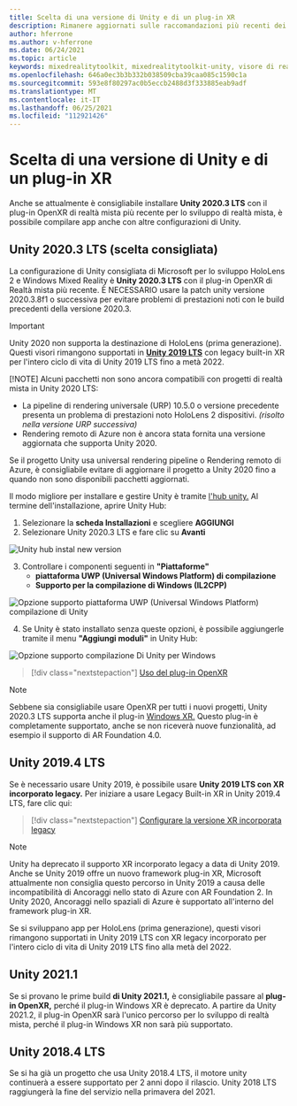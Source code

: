 ```yaml
---
title: Scelta di una versione di Unity e di un plug-in XR
description: Rimanere aggiornati sulle raccomandazioni più recenti dei plug-in Unity e XR per lo sviluppo di applicazioni HoloLens.
author: hferrone
ms.author: v-hferrone
ms.date: 06/24/2021
ms.topic: article
keywords: mixedrealitytoolkit, mixedrealitytoolkit-unity, visore di realtà mista, visore windows mixed reality, visore per realtà virtuale, unity
ms.openlocfilehash: 646a0ec3b3b332b038509cba39caa085c1590c1a
ms.sourcegitcommit: 593e8f80297ac0b5eccb2488d3f333885eab9adf
ms.translationtype: MT
ms.contentlocale: it-IT
ms.lasthandoff: 06/25/2021
ms.locfileid: "112921426"
---
```

# <a name="choosing-a-unity-version-and-xr-plugin"></a>Scelta di una versione di Unity e di un plug-in XR

Anche se attualmente è consigliabile installare **Unity 2020.3 LTS** con il plug-in OpenXR di realtà mista più recente per lo sviluppo di realtà mista, è possibile compilare app anche con altre configurazioni di Unity.

## <a name="unity-20203-lts-recommended"></a>Unity 2020.3 LTS (scelta consigliata)

La configurazione di Unity consigliata di Microsoft per lo sviluppo HoloLens 2 e Windows Mixed Reality è **Unity 2020.3 LTS** con il plug-in OpenXR di Realtà mista più recente. È NECESSARIO usare la patch unity versione 2020.3.8f1 o successiva per evitare problemi di prestazioni noti con le build precedenti della versione 2020.3.

> [!IMPORTANT]
> Unity 2020 non supporta la destinazione di HoloLens (prima generazione). Questi visori rimangono supportati in **[Unity 2019 LTS](#unity-20194-lts)** con legacy built-in XR per l'intero ciclo di vita di Unity 2019 LTS fino a metà 2022.
>
> [!NOTE]
> Alcuni pacchetti non sono ancora compatibili con progetti di realtà mista in Unity 2020 LTS:
> 
> * La pipeline di rendering universale (URP) 10.5.0 o versione precedente presenta un problema di prestazioni noto HoloLens 2 dispositivi. _(risolto nella versione URP successiva)_
> * Rendering remoto di Azure non è ancora stata fornita una versione aggiornata che supporta Unity 2020.
>
> Se il progetto Unity usa universal rendering pipeline o Rendering remoto di Azure, è consigliabile evitare di aggiornare il progetto a Unity 2020 fino a quando non sono disponibili pacchetti aggiornati.

Il modo migliore per installare e gestire Unity è tramite <a href="https://unity3d.com/get-unity/download" target="_blank">l'hub unity.</a> Al termine dell'installazione, aprire Unity Hub:

1. Selezionare la **scheda Installazioni** e scegliere **AGGIUNGI**
2. Selezionare Unity 2020.3 LTS e fare clic su **Avanti**

![Unity hub instal new version](images/unity-hub-img-01.png)

3. Controllare i componenti seguenti in **"Piattaforme"**
    * **piattaforma UWP (Universal Windows Platform) di compilazione**
    * **Supporto per la compilazione di Windows (IL2CPP)**

![Opzione supporto piattaforma UWP (Universal Windows Platform) compilazione di Unity](../images/Unity_Install_Option_UWP.png)

4. Se Unity è stato installato senza queste opzioni, è possibile aggiungerle tramite il menu **"Aggiungi moduli"** in Unity Hub:

![Opzione supporto compilazione Di Unity per Windows](../images/Unity_Install_Option_UWP2.png)

> [!div class="nextstepaction"]
> [Uso del plug-in OpenXR](/windows/mixed-reality/develop/unity/xr-project-setup?tabs=openxr)

> [!NOTE]
> Sebbene sia consigliabile usare OpenXR per tutti i nuovi progetti, Unity 2020.3 LTS supporta anche il plug-in [Windows XR.](/windows/mixed-reality/develop/unity/xr-project-setup?tabs=windowsxr) Questo plug-in è completamente supportato, anche se non riceverà nuove funzionalità, ad esempio il supporto di AR Foundation 4.0.

## <a name="unity-20194-lts"></a>Unity 2019.4 LTS

Se è necessario usare Unity 2019, è possibile usare **Unity 2019 LTS con XR incorporato legacy.** Per iniziare a usare Legacy Built-in XR in Unity 2019.4 LTS, fare clic qui:

> [!div class="nextstepaction"]
> [Configurare la versione XR incorporata legacy](/windows/mixed-reality/develop/unity/xr-project-setup?tabs=legacy)

> [!NOTE]
> Unity ha deprecato il supporto XR incorporato legacy a data di Unity 2019.  Anche se Unity 2019 offre un nuovo framework plug-in XR, Microsoft attualmente non consiglia questo percorso in Unity 2019 a causa delle incompatibilità di Ancoraggi nello stato di Azure con AR Foundation 2.  In Unity 2020, Ancoraggi nello spaziali di Azure è supportato all'interno del framework plug-in XR.

Se si sviluppano app per HoloLens (prima generazione), questi visori rimangono supportati in Unity 2019 LTS con XR legacy incorporato per l'intero ciclo di vita di Unity 2019 LTS fino alla metà del 2022.

## <a name="unity-20211"></a>Unity 2021.1

Se si provano le prime build **di Unity 2021.1,** è consigliabile passare al **plug-in OpenXR,** perché il plug-in Windows XR è deprecato.  A partire da Unity 2021.2, il plug-in OpenXR sarà l'unico percorso per lo sviluppo di realtà mista, perché il plug-in Windows XR non sarà più supportato.

## <a name="unity-20184-lts"></a>Unity 2018.4 LTS

Se si ha già un progetto che usa Unity 2018.4 LTS, il motore unity continuerà a essere supportato per 2 anni dopo il rilascio.  Unity 2018 LTS raggiungerà la fine del servizio nella primavera del 2021.
